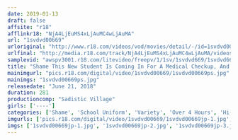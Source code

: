 ```yaml
---
date: 2019-01-13
draft: false
affsite: "r18"
afflinkr18: "NjA4LjEuMS4xLjAuMC4wLjAuMA"
url: "1svdvd00669"
urloriginal: "http://www.r18.com/videos/vod/movies/detail/-/id=1svdvd00669"
urlfinal: "http://media.r18.com/track/NjA4LjEuMS4xLjAuMC4wLjAuMA/videos/vod/movies/detail/-/id=1svdvd00669"
samplevid: "awspv3001.r18.com/litevideo/freepv/1/1sv/1svdvd669/1svdvd669_dmb_w.mp4"
title: "Shame This New Student Is Coming In For A Medical Checkup, And We Found Out She's Still Growing! 2018 Early Summer"
mainimgurl: "pics.r18.com/digital/video/1svdvd00669/1svdvd00669ps.jpg"
mainimgs: "1svdvd00669ps.jpg"
releasedate: "June 21, 2018"
duration: 281
productioncomp: "Sadistic Village"
girls: ['----']
categories: ['Shame', 'School Uniform', 'Variety', 'Over 4 Hours', 'Hi-Def']
imgurls: ['pics.r18.com/digital/video/1svdvd00669/1svdvd00669jp-1.jpg', 'pics.r18.com/digital/video/1svdvd00669/1svdvd00669jp-2.jpg', 'pics.r18.com/digital/video/1svdvd00669/1svdvd00669jp-3.jpg', 'pics.r18.com/digital/video/1svdvd00669/1svdvd00669jp-4.jpg', 'pics.r18.com/digital/video/1svdvd00669/1svdvd00669jp-5.jpg', 'pics.r18.com/digital/video/1svdvd00669/1svdvd00669jp-6.jpg', 'pics.r18.com/digital/video/1svdvd00669/1svdvd00669jp-7.jpg', 'pics.r18.com/digital/video/1svdvd00669/1svdvd00669jp-8.jpg', 'pics.r18.com/digital/video/1svdvd00669/1svdvd00669jp-9.jpg', 'pics.r18.com/digital/video/1svdvd00669/1svdvd00669jp-10.jpg', 'pics.r18.com/digital/video/1svdvd00669/1svdvd00669jp-11.jpg', 'pics.r18.com/digital/video/1svdvd00669/1svdvd00669jp-12.jpg', 'pics.r18.com/digital/video/1svdvd00669/1svdvd00669jp-13.jpg', 'pics.r18.com/digital/video/1svdvd00669/1svdvd00669jp-14.jpg', 'pics.r18.com/digital/video/1svdvd00669/1svdvd00669jp-15.jpg', 'pics.r18.com/digital/video/1svdvd00669/1svdvd00669jp-16.jpg', 'pics.r18.com/digital/video/1svdvd00669/1svdvd00669jp-17.jpg', 'pics.r18.com/digital/video/1svdvd00669/1svdvd00669jp-18.jpg', 'pics.r18.com/digital/video/1svdvd00669/1svdvd00669jp-19.jpg', 'pics.r18.com/digital/video/1svdvd00669/1svdvd00669jp-20.jpg']
imgs: ['1svdvd00669jp-1.jpg', '1svdvd00669jp-2.jpg', '1svdvd00669jp-3.jpg', '1svdvd00669jp-4.jpg', '1svdvd00669jp-5.jpg', '1svdvd00669jp-6.jpg', '1svdvd00669jp-7.jpg', '1svdvd00669jp-8.jpg', '1svdvd00669jp-9.jpg', '1svdvd00669jp-10.jpg', '1svdvd00669jp-11.jpg', '1svdvd00669jp-12.jpg', '1svdvd00669jp-13.jpg', '1svdvd00669jp-14.jpg', '1svdvd00669jp-15.jpg', '1svdvd00669jp-16.jpg', '1svdvd00669jp-17.jpg', '1svdvd00669jp-18.jpg', '1svdvd00669jp-19.jpg', '1svdvd00669jp-20.jpg']
---
```

